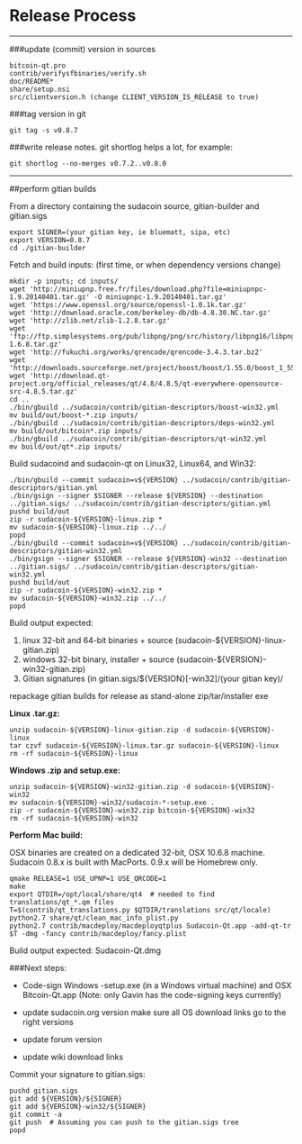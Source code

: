 Release Process
====================

* * *

###update (commit) version in sources


	bitcoin-qt.pro
	contrib/verifysfbinaries/verify.sh
	doc/README*
	share/setup.nsi
	src/clientversion.h (change CLIENT_VERSION_IS_RELEASE to true)

###tag version in git

	git tag -s v0.8.7

###write release notes. git shortlog helps a lot, for example:

	git shortlog --no-merges v0.7.2..v0.8.0

* * *

##perform gitian builds

 From a directory containing the sudacoin source, gitian-builder and gitian.sigs
  
	export SIGNER=(your gitian key, ie bluematt, sipa, etc)
	export VERSION=0.8.7
	cd ./gitian-builder

 Fetch and build inputs: (first time, or when dependency versions change)

	mkdir -p inputs; cd inputs/
	wget 'http://miniupnp.free.fr/files/download.php?file=miniupnpc-1.9.20140401.tar.gz' -O miniupnpc-1.9.20140401.tar.gz'
	wget 'https://www.openssl.org/source/openssl-1.0.1k.tar.gz'
	wget 'http://download.oracle.com/berkeley-db/db-4.8.30.NC.tar.gz'
	wget 'http://zlib.net/zlib-1.2.8.tar.gz'
	wget 'ftp://ftp.simplesystems.org/pub/libpng/png/src/history/libpng16/libpng-1.6.8.tar.gz'
	wget 'http://fukuchi.org/works/qrencode/qrencode-3.4.3.tar.bz2'
	wget 'http://downloads.sourceforge.net/project/boost/boost/1.55.0/boost_1_55_0.tar.bz2'
	wget 'http://download.qt-project.org/official_releases/qt/4.8/4.8.5/qt-everywhere-opensource-src-4.8.5.tar.gz'
	cd ..
	./bin/gbuild ../sudacoin/contrib/gitian-descriptors/boost-win32.yml
	mv build/out/boost-*.zip inputs/
	./bin/gbuild ../sudacoin/contrib/gitian-descriptors/deps-win32.yml
	mv build/out/bitcoin*.zip inputs/
	./bin/gbuild ../sudacoin/contrib/gitian-descriptors/qt-win32.yml
	mv build/out/qt*.zip inputs/

 Build sudacoind and sudacoin-qt on Linux32, Linux64, and Win32:
  
	./bin/gbuild --commit sudacoin=v${VERSION} ../sudacoin/contrib/gitian-descriptors/gitian.yml
	./bin/gsign --signer $SIGNER --release ${VERSION} --destination ../gitian.sigs/ ../sudacoin/contrib/gitian-descriptors/gitian.yml
	pushd build/out
	zip -r sudacoin-${VERSION}-linux.zip *
	mv sudacoin-${VERSION}-linux.zip ../../
	popd
	./bin/gbuild --commit sudacoin=v${VERSION} ../sudacoin/contrib/gitian-descriptors/gitian-win32.yml
	./bin/gsign --signer $SIGNER --release ${VERSION}-win32 --destination ../gitian.sigs/ ../sudacoin/contrib/gitian-descriptors/gitian-win32.yml
	pushd build/out
	zip -r sudacoin-${VERSION}-win32.zip *
	mv sudacoin-${VERSION}-win32.zip ../../
	popd

  Build output expected:

  1. linux 32-bit and 64-bit binaries + source (sudacoin-${VERSION}-linux-gitian.zip)
  2. windows 32-bit binary, installer + source (sudacoin-${VERSION}-win32-gitian.zip)
  3. Gitian signatures (in gitian.sigs/${VERSION}[-win32]/(your gitian key)/

repackage gitian builds for release as stand-alone zip/tar/installer exe

**Linux .tar.gz:**

	unzip sudacoin-${VERSION}-linux-gitian.zip -d sudacoin-${VERSION}-linux
	tar czvf sudacoin-${VERSION}-linux.tar.gz sudacoin-${VERSION}-linux
	rm -rf sudacoin-${VERSION}-linux

**Windows .zip and setup.exe:**

	unzip sudacoin-${VERSION}-win32-gitian.zip -d sudacoin-${VERSION}-win32
	mv sudacoin-${VERSION}-win32/sudacoin-*-setup.exe .
	zip -r sudacoin-${VERSION}-win32.zip bitcoin-${VERSION}-win32
	rm -rf sudacoin-${VERSION}-win32

**Perform Mac build:**

  OSX binaries are created on a dedicated 32-bit, OSX 10.6.8 machine.
  Sudacoin 0.8.x is built with MacPorts.  0.9.x will be Homebrew only.

	qmake RELEASE=1 USE_UPNP=1 USE_QRCODE=1
	make
	export QTDIR=/opt/local/share/qt4  # needed to find translations/qt_*.qm files
	T=$(contrib/qt_translations.py $QTDIR/translations src/qt/locale)
	python2.7 share/qt/clean_mac_info_plist.py
	python2.7 contrib/macdeploy/macdeployqtplus Sudacoin-Qt.app -add-qt-tr $T -dmg -fancy contrib/macdeploy/fancy.plist

 Build output expected: Sudacoin-Qt.dmg

###Next steps:

* Code-sign Windows -setup.exe (in a Windows virtual machine) and
  OSX Bitcoin-Qt.app (Note: only Gavin has the code-signing keys currently)

* update sudacoin.org version
  make sure all OS download links go to the right versions

* update forum version

* update wiki download links

Commit your signature to gitian.sigs:

	pushd gitian.sigs
	git add ${VERSION}/${SIGNER}
	git add ${VERSION}-win32/${SIGNER}
	git commit -a
	git push  # Assuming you can push to the gitian.sigs tree
	popd


